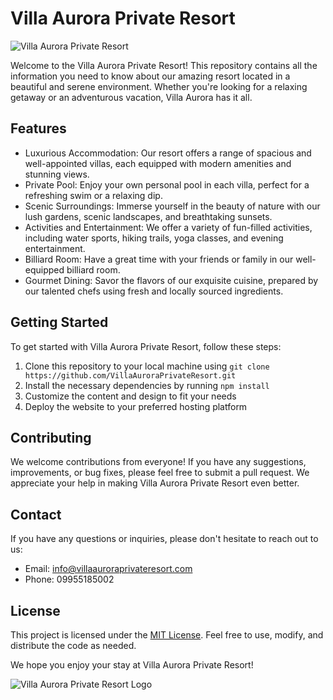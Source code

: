 # Villa Aurora Private Resort

![Villa Aurora Private Resort](https://example.com/resort-image.jpg)

Welcome to the Villa Aurora Private Resort! This repository contains all the information you need to know about our amazing resort located in a beautiful and serene environment. Whether you're looking for a relaxing getaway or an adventurous vacation, Villa Aurora has it all.

## Features

- Luxurious Accommodation: Our resort offers a range of spacious and well-appointed villas, each equipped with modern amenities and stunning views.
- Private Pool: Enjoy your own personal pool in each villa, perfect for a refreshing swim or a relaxing dip.
- Scenic Surroundings: Immerse yourself in the beauty of nature with our lush gardens, scenic landscapes, and breathtaking sunsets.
- Activities and Entertainment: We offer a variety of fun-filled activities, including water sports, hiking trails, yoga classes, and evening entertainment.
- Billiard Room: Have a great time with your friends or family in our well-equipped billiard room.
- Gourmet Dining: Savor the flavors of our exquisite cuisine, prepared by our talented chefs using fresh and locally sourced ingredients.

## Getting Started

To get started with Villa Aurora Private Resort, follow these steps:

1. Clone this repository to your local machine using `git clone https://github.com/VillaAuroraPrivateResort.git`
2. Install the necessary dependencies by running `npm install`
3. Customize the content and design to fit your needs
4. Deploy the website to your preferred hosting platform

## Contributing

We welcome contributions from everyone! If you have any suggestions, improvements, or bug fixes, please feel free to submit a pull request. We appreciate your help in making Villa Aurora Private Resort even better.

## Contact

If you have any questions or inquiries, please don't hesitate to reach out to us:

- Email: info@villaauroraprivateresort.com
- Phone: 09955185002

## License

This project is licensed under the [MIT License](https://opensource.org/licenses/MIT). Feel free to use, modify, and distribute the code as needed.

We hope you enjoy your stay at Villa Aurora Private Resort!

![Villa Aurora Private Resort Logo](https://example.com/resort-logo.png)
